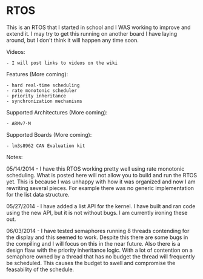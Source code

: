 RTOS
====

This is an RTOS that I started in school and I WAS working to improve and extend it. I may try to get this running on another board I have laying around, but I don't think it will happen any time soon.

Videos:

	- I will post links to videos on the wiki

Features (More coming):
	
	- hard real-time scheduling
	- rate monotonic scheduler
	- priority inheritance 
	- synchronization mechanisms

Supported Architectures (More coming):
	
	- ARMv7-M

Supported Boards (More coming):

	- lm3s8962 CAN Evaluation kit

Notes:

05/14/2014 - 	I have this RTOS working pretty well using rate monotonic scheduling.
		What is posted here will not allow you to build and run the RTOS yet. 
		This is because I was unhappy with how it was organized and now I am
		rewriting several pieces. For example there was no generic implementation
		for the list data structure. 

05/27/2014 -	I have added a list API for the kernel. I have built and ran code using 
		the new API, but it is not without bugs. I am currently ironing these out.

06/03/2014 -	I have tested semaphores running 8 threads contending for the display and
                this seemed to work. Despite this there are some bugs in the compiling and
                I will focus on this in the near future. Also there is a design flaw with
                the priority inheritance logic. With a lot of contention on a semaphore
                owned by a thread that has no budget the thread will frequently be scheduled. 
		This causes the budget to swell and compromise the feasability of the schedule.
